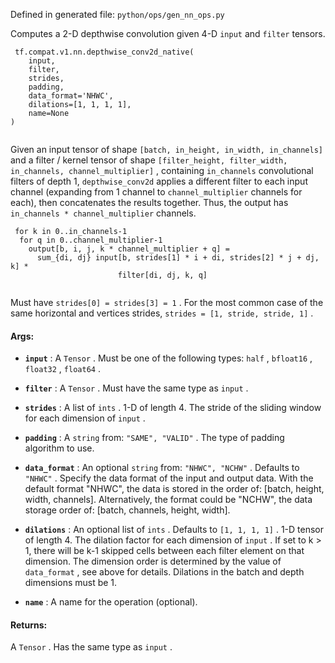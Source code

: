 Defined in generated file:  `python/ops/gen_nn_ops.py` 

Computes a 2-D depthwise convolution given 4-D  `input`  and  `filter`  tensors.



```
 tf.compat.v1.nn.depthwise_conv2d_native(
    input,
    filter,
    strides,
    padding,
    data_format='NHWC',
    dilations=[1, 1, 1, 1],
    name=None
)
 
```

Given an input tensor of shape  `[batch, in_height, in_width, in_channels]` 
and a filter / kernel tensor of shape
 `[filter_height, filter_width, in_channels, channel_multiplier]` , containing
 `in_channels`  convolutional filters of depth 1,  `depthwise_conv2d`  applies
a different filter to each input channel (expanding from 1 channel to
 `channel_multiplier`  channels for each), then concatenates the results
together. Thus, the output has  `in_channels * channel_multiplier`  channels.



```
 for k in 0..in_channels-1
  for q in 0..channel_multiplier-1
    output[b, i, j, k * channel_multiplier + q] =
      sum_{di, dj} input[b, strides[1] * i + di, strides[2] * j + dj, k] *
                        filter[di, dj, k, q]
 
```

Must have  `strides[0] = strides[3] = 1` .  For the most common case of the same
horizontal and vertices strides,  `strides = [1, stride, stride, 1]` .



#### Args:

- **`input`** : A  `Tensor` . Must be one of the following types:  `half` ,  `bfloat16` ,  `float32` ,  `float64` .

- **`filter`** : A  `Tensor` . Must have the same type as  `input` .

- **`strides`** : A list of  `ints` .
1-D of length 4.  The stride of the sliding window for each dimension
of  `input` .

- **`padding`** : A  `string`  from:  `"SAME", "VALID"` .
The type of padding algorithm to use.

- **`data_format`** : An optional  `string`  from:  `"NHWC", "NCHW"` . Defaults to  `"NHWC"` .
Specify the data format of the input and output data. With the
default format "NHWC", the data is stored in the order of:
  [batch, height, width, channels].
Alternatively, the format could be "NCHW", the data storage order of:
  [batch, channels, height, width].

- **`dilations`** : An optional list of  `ints` . Defaults to  `[1, 1, 1, 1]` .
1-D tensor of length 4.  The dilation factor for each dimension of
 `input` . If set to k > 1, there will be k-1 skipped cells between each filter
element on that dimension. The dimension order is determined by the value of
 `data_format` , see above for details. Dilations in the batch and depth
dimensions must be 1.

- **`name`** : A name for the operation (optional).



#### Returns:
A  `Tensor` . Has the same type as  `input` .

